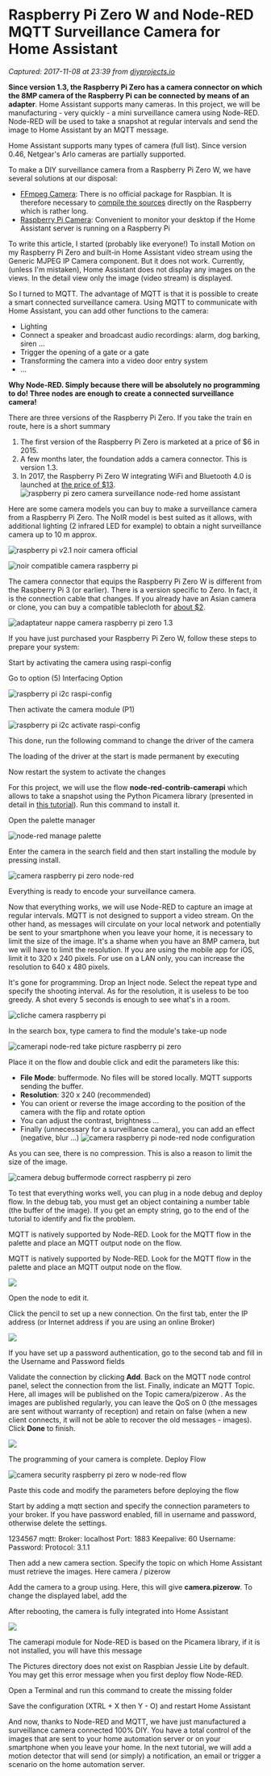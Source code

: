 # Raspberry Pi Zero W and Node-RED MQTT Surveillance Camera for Home Assistant

_Captured: 2017-11-08 at 23:39 from [diyprojects.io](https://diyprojects.io/raspberry-pi-zero-w-node-red-mqtt-surveillance-camera-home-assistant/#.WgOGxkq1Kf0)_

**Since version 1.3, the Raspberry Pi Zero has a camera connector on which the 8MP camera of the Raspberry Pi can be connected by means of an adapter**. Home Assistant supports many cameras. In this project, we will be manufacturing - very quickly - a mini surveillance camera using Node-RED. Node-RED will be used to take a snapshot at regular intervals and send the image to Home Assistant by an MQTT message.

Home Assistant supports many types of camera (full list). Since version 0.46, Netgear's Arlo cameras are partially supported.

To make a DIY surveillance camera from a Raspberry Pi Zero W, we have several solutions at our disposal:

  * [FFmpeg Camera](https://home-assistant.io/components/camera.ffmpeg/): There is no official package for Raspbian. It is therefore necessary to [compile the sources](http://engineer2you.blogspot.fr/2016/10/rasbperry-pi-ffmpeg-install-and-stream.html) directly on the Raspberry which is rather long.
  * [Raspberry Pi Camera](https://home-assistant.io/components/camera.rpi_camera/): Convenient to monitor your desktop if the Home Assistant server is running on a Raspberry Pi

To write this article, I started (probably like everyone!) To install Motion on my Raspberry Pi Zero and built-in Home Assistant video stream using the Generic MJPEG IP Camera component. But it does not work. Currently, (unless I'm mistaken), Home Assistant does not display any images on the views. In the detail view only the image (video stream) is displayed.

So I turned to MQTT. The advantage of MQTT is that it is possible to create a smart connected surveillance camera. Using MQTT to communicate with Home Assistant, you can add other functions to the camera:

  * Lighting
  * Connect a speaker and broadcast audio recordings: alarm, dog barking, siren …
  * Trigger the opening of a gate or a gate
  * Transforming the camera into a video door entry system
  * …

**Why Node-RED. Simply because there will be absolutely no programming to do! Three nodes are enough to create a connected surveillance camera!**

There are three versions of the Raspberry Pi Zero. If you take the train en route, here is a short summary

  1. The first version of the Raspberry Pi Zero is marketed at a price of $6 in 2015.
  2. A few months later, the foundation adds a camera connector. This is version 1.3.
  3. In 2017, the Raspberry Pi Zero W integrating WiFi and Bluetooth 4.0 is launched at [the price of $13](http://geni.us/kOl0).
![raspberry pi zero camera surveillance node-red home assistant](https://projetsdiy.fr/wp-content/uploads/2017/06/raspberry-pi-zero-camera-surveillance-node-red-home-assistant.jpg)

Here are some camera models you can buy to make a surveillance camera from a Raspberry Pi Zero. The NoIR model is best suited as it allows, with additional lighting (2 infrared LED for example) to obtain a night surveillance camera up to 10 m approx.

![raspberry pi v2.1 noir camera official](https://projetsdiy.fr/wp-content/uploads/2017/01/raspberry-pi-v2.1-noir-camera-official.jpg)

![noir compatible camera raspberry pi](https://projetsdiy.fr/wp-content/uploads/2017/01/noir-compatible-camera-raspberry-pi.jpg)

The camera connector that equips the Raspberry Pi Zero W is different from the Raspberry Pi 3 (or earlier). There is a version specific to Zero. In fact, it is the connection cable that changes. If you already have an Asian camera or clone, you can buy a compatible tablecloth for [about $2](https://www.banggood.com/search/ribbon-camera-raspberry-pi.html?p=RA18043558422201601).

![adaptateur nappe camera raspberry pi zero 1.3](https://projetsdiy.fr/wp-content/uploads/2017/01/adaptateur-nappe-camera-raspberry-pi-zero-1.3.jpg)

If you have just purchased your Raspberry Pi Zero W, follow these steps to prepare your system:

Start by activating the camera using raspi-config

Go to option (5) Interfacing Option

![raspberry pi i2c raspi-config](https://projetsdiy.fr/wp-content/uploads/2017/06/1-raspberry-pi-i2c-raspi-config-.jpg)

Then activate the camera module (P1)

![raspberry pi i2c activate raspi-config](https://projetsdiy.fr/wp-content/uploads/2017/06/2-raspberry-pi-i2c-activate-raspi-config-.jpg)

This done, run the following command to change the driver of the camera

The loading of the driver at the start is made permanent by executing

Now restart the system to activate the changes

For this project, we will use the flow **node-red-contrib-camerapi** which allows to take a snapshot using the Python Picamera library (presented in detail in [this tutorial](https://diyprojects.io/picamera-version-1-9-control-the-raspberry-pi-camera-in-python/)). Run this command to install it.

Open the palette manager

![node-red manage palette](https://www.projetsdiy.fr/wp-content/uploads/2016/10/6.-node-red-manage-palette.png)

Enter the camera in the search field and then start installing the module by pressing install.

![camera raspberry pi zero node-red](https://projetsdiy.fr/wp-content/uploads/2017/06/1-camera-raspberry-pi-zero-node-red.jpg)

Everything is ready to encode your surveillance camera.

Now that everything works, we will use Node-RED to capture an image at regular intervals. MQTT is not designed to support a video stream. On the other hand, as messages will circulate on your local network and potentially be sent to your smartphone when you leave your home, it is necessary to limit the size of the image. It's a shame when you have an 8MP camera, but we will have to limit the resolution. If you are using the mobile app for iOS, limit it to 320 x 240 pixels. For use on a LAN only, you can increase the resolution to 640 x 480 pixels.

It's gone for programming. Drop an Inject node. Select the repeat type and specify the shooting interval. As for the resolution, it is useless to be too greedy. A shot every 5 seconds is enough to see what's in a room.

![cliche camera raspberry pi](https://projetsdiy.fr/wp-content/uploads/2017/06/0-cliche-camera-raspberry-pi.png)

In the search box, type camera to find the module's take-up node

![camerapi node-red take picture raspberry pi zero](https://projetsdiy.fr/wp-content/uploads/2017/06/2-camerapi-node-red-take-picture-raspberry-pi-zero.png)

Place it on the flow and double click and edit the parameters like this:

  * **File Mode**: buffermode. No files will be stored locally. MQTT supports sending the buffer.
  * **Resolution**: 320 x 240 (recommended)
  * You can orient or reverse the image according to the position of the camera with the flip and rotate option
  * You can adjust the contrast, brightness …
  * Finally (unnecessary for a surveillance camera), you can add an effect (negative, blur …)
![camera raspberry pi node-red node configuration](https://projetsdiy.fr/wp-content/uploads/2017/06/4-camera-raspberry-pi-node-red-node-configuration.png)

As you can see, there is no compression. This is also a reason to limit the size of the image.

![camera debug buffermode correct raspberry pi zero](https://projetsdiy.fr/wp-content/uploads/2017/06/3-camera-debug-buffermode-correct-raspberry-pi-zero.png)

To test that everything works well, you can plug in a node debug and deploy flow. In the debug tab, you must get an object containing a number table (the buffer of the image). If you get an empty string, go to the end of the tutorial to identify and fix the problem.

MQTT is natively supported by Node-RED. Look for the MQTT flow in the palette and place an MQTT output node on the flow.

MQTT is natively supported by Node-RED. Look for the MQTT flow in the palette and place an MQTT output node on the flow.

![](https://projetsdiy.fr/wp-content/uploads/2017/06/5-node-red-mqtt-input-output-node.png)

Open the node to edit it.

Click the pencil to set up a new connection. On the first tab, enter the IP address (or Internet address if you are using an online Broker)

![](https://projetsdiy.fr/wp-content/uploads/2017/06/6-node-mqtt-output-connection-broker-mosquitto.png)

If you have set up a password authentication, go to the second tab and fill in the Username and Password fields

Validate the connection by clicking **Add**. Back on the MQTT node control panel, select the connection from the list. Finally, indicate an MQTT Topic. Here, all images will be published on the Topic camera/pizerow . As the images are published regularly, you can leave the QoS on 0 (the messages are sent without warranty of reception) and retain on false (when a new client connects, it will not be able to recover the old messages - images). Click **Done** to finish.

![](https://projetsdiy.fr/wp-content/uploads/2017/06/8-mqtt-node-red-send-image-camera-security-home-assistant-raspberry-pi.png)

The programming of your camera is complete. Deploy Flow

![camera security raspberry pi zero w node-red flow](https://projetsdiy.fr/wp-content/uploads/2017/06/9-camera-security-raspberry-pi-zero-w-node-red-flow.png)

Paste this code and modify the parameters before deploying the flow

Start by adding a mqtt section and specify the connection parameters to your broker. If you have password enabled, fill in username and password, otherwise delete the settings.

1234567 
mqtt: Broker: localhost Port: 1883 Keepalive: 60 Username: <user> Password: <password> Protocol: 3.1.1

Then add a new camera section. Specify the topic on which Home Assistant must retrieve the images. Here camera / pizerow

Add the camera to a group using. Here, this will give **camera.pizerow**. To change the displayed label, add the

After rebooting, the camera is fully integrated into Home Assistant

![](https://diyprojects.io/wp-content/uploads/2017/07/raspberry-pi-zero-w-camera-surveillance-diy-node-red-mqtt.jpg)

The camerapi module for Node-RED is based on the Picamera library, if it is not installed, you will have this message

The Pictures directory does not exist on Raspbian Jessie Lite by default. You may get this error message when you first deploy flow Node-RED.

Open a Terminal and run this command to create the missing folder

Save the configuration (XTRL + X then Y - O) and restart Home Assistant

And now, thanks to Node-RED and MQTT, we have just manufactured a surveillance camera connected 100% DIY. You have a total control of the images that are sent to your home automation server or on your smartphone when you leave your home. In the next tutorial, we will add a motion detector that will send (or simply) a notification, an email or trigger a scenario on the home automation server.
